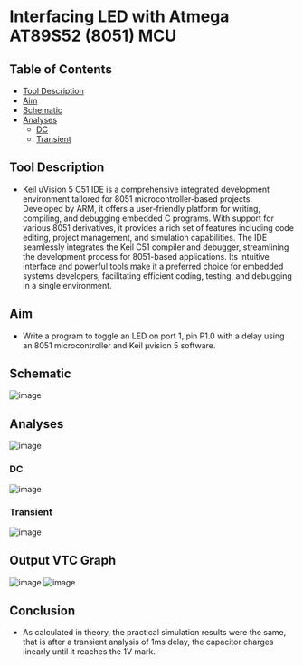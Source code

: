 Interfacing LED with Atmega AT89S52 (8051) MCU <a name="TOP"></a>
===================

## Table of Contents
* [Tool Description](#Tool-Description)
* [Aim](#Aim)
* [Schematic](#Schematic)
* [Analyses](#Analyses)
  * [DC](#DC)
  * [Transient](#Transient)

## Tool Description
* Keil uVision 5 C51 IDE is a comprehensive integrated development environment tailored for 8051 microcontroller-based projects. Developed by ARM, it offers a user-friendly platform for writing, compiling, and debugging embedded C programs. With support for various 8051 derivatives, it provides a rich set of features including code editing, project management, and simulation capabilities. The IDE seamlessly integrates the Keil C51 compiler and debugger, streamlining the development process for 8051-based applications. Its intuitive interface and powerful tools make it a preferred choice for embedded systems developers, facilitating efficient coding, testing, and debugging in a single environment.

## Aim
* Write a program to toggle an LED on port 1, pin P1.0 with a delay using an 8051 microcontroller and Keil μvision 5 software. 

## Schematic
![image](https://github.com/Nirvan007/8051_MCU/assets/127144315/8f3bf9b1-2bc7-4958-ab8b-bca9308daa47)

## Analyses
![image](https://github.com/Nirvan007/Analog_Electronics/assets/127144315/c8945ee2-221d-40ef-84bc-25117df56fa3)

### DC
![image](https://github.com/Nirvan007/Analog_Electronics/assets/127144315/bc5561ab-cc39-422a-9c4e-c8e55b93b106)

### Transient
![image](https://github.com/Nirvan007/Analog_Electronics/assets/127144315/08148d57-24fa-41d0-b471-66ece271dd83)

## Output VTC Graph
![image](https://github.com/Nirvan007/Analog_Electronics/assets/127144315/48ac65c5-dd8a-4f2b-a36f-905e3e3bd5e3)
![image](https://github.com/Nirvan007/Analog_Electronics/assets/127144315/5baa6c75-1fc2-4ce7-910f-ca6346a1b42a)

## Conclusion
* As calculated in theory, the practical simulation results were the same, that is after a transient analysis of 1ms delay, the capacitor charges linearly until it reaches the 1V mark.
